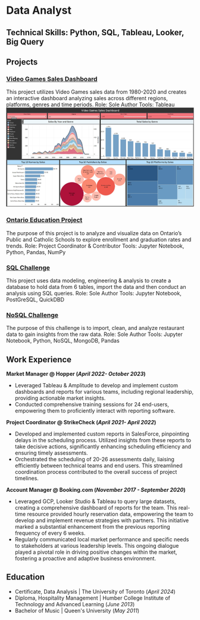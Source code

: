 # Data Analyst 
## Technical Skills: Python, SQL, Tableau, Looker, Big Query 

## Projects

### [Video Games Sales Dashboard](https://public.tableau.com/app/profile/amy.dryden/viz/VideoGameSales1980-2020_17121625471550/VideoGamesSalesDashboard)
This project utilizes Video Games sales data from 1980-2020 and creates an interactive dashboard analyzing sales across different regions, platforms, genres and time periods. 
Role: Sole Author 
Tools: Tableau 
![dashboard](https://github.com/acedryden/acedryden.github.io/blob/main/assets/Video%20Game%20Dashboard.jpg)

### [Ontario Education Project](https://github.com/acedryden/school_research_project)
The purpose of this project is to analyze and visualize data on Ontario’s Public and Catholic Schools to explore enrollment and graduation rates and trends. 
Role: Project Coordinator & Contributor
Tools: Jupyter Notebook, Python, Pandas, NumPy

### [SQL Challenge](https://github.com/acedryden/sql-challenge)
This project uses data modeling, engineering & analysis to create a database to hold data from 6 tables, import the data and then conduct an analysis using SQL queries. 
Role: Sole Author
Tools: Jupyter Notebook, PostGreSQL, QuickDBD

### [NoSQL Challenge](https://github.com/acedryden/nosql-challenge)
The purpose of this challenge is to import, clean, and analyze restaurant data to gain insights from the raw data.
Role: Sole Author
Tools: Jupyter Notebook, Python, NoSQL, MongoDB, Pandas

## Work Experience 

**Market Manager @ Hopper (_April 2022- October 2023_)**
- Leveraged Tableau & Amplitude to develop and implement custom dashboards and reports for various teams, including regional leadership, providing actionable market insights. 
- Conducted comprehensive training sessions for 24 end-users, empowering them to proficiently interact with reporting software. 

**Project Coordinator @ StrikeCheck (_April 2021- April 2022_)**
- Developed and implemented custom reports in SalesForce, pinpointing delays in the scheduling process. Utilized insights from these reports to take decisive actions, significantly enhancing scheduling efficiency and ensuring timely assessments.
- Orchestrated the scheduling of 20-26 assessments daily, liaising efficiently between technical teams and end users. This streamlined coordination process contributed to the overall success of project timelines.

**Account Manager @ Booking.com (_November 2017 - September 2020_)**
- Leveraged GCP, Looker Studio & Tableau to query large datasets, creating a comprehensive dashboard of reports for the team. This real-time resource provided hourly reservation data, empowering the team to develop and implement revenue strategies with partners. This initiative marked a substantial enhancement from the previous reporting frequency of every 6 weeks.
- Regularly communicated local market performance and specific needs to stakeholders at various leadership levels. This ongoing dialogue played a pivotal role in driving positive changes within the market, fostering a proactive and adaptive business environment.

## Education 
- Certificate, Data Analysis | The University of Toronto (_April 2024_) 
- Diploma, Hospitality Management | Humber College Institute of Technology and Advanced Learning (_June 2013_)
- Bachelor of Music | Queen's University (_May 2011_) 



